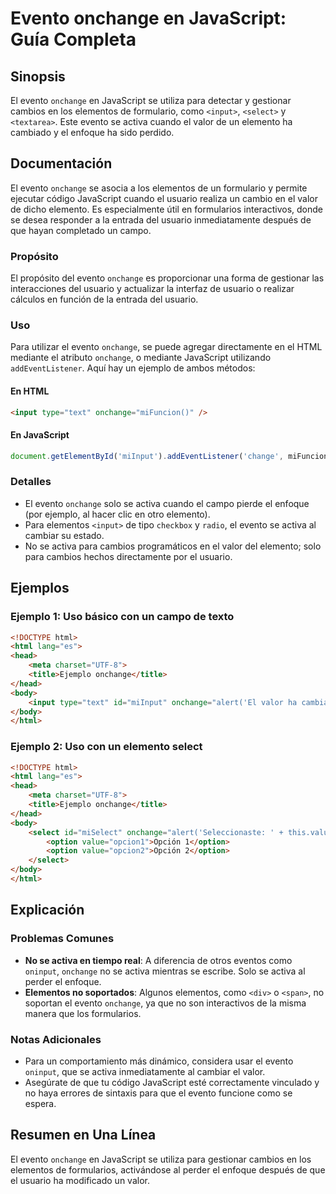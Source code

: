 <!--
Meta Description: # Evento onchange en JavaScript: Guía Completa ## Sinopsis El evento `onchange` en JavaScript se utiliza para detectar y gestionar cambios en los elem...
Meta Keywords: onchange, evento, html, javascript, para
-->

# Evento onchange en JavaScript: Guía Completa

## Sinopsis
El evento `onchange` en JavaScript se utiliza para detectar y gestionar cambios en los elementos de formulario, como `<input>`, `<select>` y `<textarea>`. Este evento se activa cuando el valor de un elemento ha cambiado y el enfoque ha sido perdido.

## Documentación
El evento `onchange` se asocia a los elementos de un formulario y permite ejecutar código JavaScript cuando el usuario realiza un cambio en el valor de dicho elemento. Es especialmente útil en formularios interactivos, donde se desea responder a la entrada del usuario inmediatamente después de que hayan completado un campo.

### Propósito
El propósito del evento `onchange` es proporcionar una forma de gestionar las interacciones del usuario y actualizar la interfaz de usuario o realizar cálculos en función de la entrada del usuario.

### Uso
Para utilizar el evento `onchange`, se puede agregar directamente en el HTML mediante el atributo `onchange`, o mediante JavaScript utilizando `addEventListener`. Aquí hay un ejemplo de ambos métodos:

#### En HTML
```html
<input type="text" onchange="miFuncion()" />
```

#### En JavaScript
```javascript
document.getElementById('miInput').addEventListener('change', miFuncion);
```

### Detalles
- El evento `onchange` solo se activa cuando el campo pierde el enfoque (por ejemplo, al hacer clic en otro elemento).
- Para elementos `<input>` de tipo `checkbox` y `radio`, el evento se activa al cambiar su estado.
- No se activa para cambios programáticos en el valor del elemento; solo para cambios hechos directamente por el usuario.

## Ejemplos
### Ejemplo 1: Uso básico con un campo de texto
```html
<!DOCTYPE html>
<html lang="es">
<head>
    <meta charset="UTF-8">
    <title>Ejemplo onchange</title>
</head>
<body>
    <input type="text" id="miInput" onchange="alert('El valor ha cambiado a: ' + this.value)" />
</body>
</html>
```

### Ejemplo 2: Uso con un elemento select
```html
<!DOCTYPE html>
<html lang="es">
<head>
    <meta charset="UTF-8">
    <title>Ejemplo onchange</title>
</head>
<body>
    <select id="miSelect" onchange="alert('Seleccionaste: ' + this.value)">
        <option value="opcion1">Opción 1</option>
        <option value="opcion2">Opción 2</option>
    </select>
</body>
</html>
```

## Explicación
### Problemas Comunes
- **No se activa en tiempo real**: A diferencia de otros eventos como `oninput`, `onchange` no se activa mientras se escribe. Solo se activa al perder el enfoque.
- **Elementos no soportados**: Algunos elementos, como `<div>` o `<span>`, no soportan el evento `onchange`, ya que no son interactivos de la misma manera que los formularios.

### Notas Adicionales
- Para un comportamiento más dinámico, considera usar el evento `oninput`, que se activa inmediatamente al cambiar el valor.
- Asegúrate de que tu código JavaScript esté correctamente vinculado y no haya errores de sintaxis para que el evento funcione como se espera.

## Resumen en Una Línea
El evento `onchange` en JavaScript se utiliza para gestionar cambios en los elementos de formularios, activándose al perder el enfoque después de que el usuario ha modificado un valor.